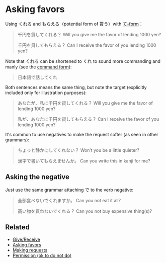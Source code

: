# Asking favors

Using くれる and もらえる（potential form of 貰う）with [て-form](・て)：

> 千円を貸してくれる？
> Will you give me the favor of lending 1000 yen?
> 
> 千円を貸してもらえる？
> Can I receive the favor of you lending 1000 yen?

Note that くれる can be shortened to くれ to sound more commanding and manly (see the [command form](requests)):

> 日本語で話してくれ

Both sentences means the same thing, but note the target (explicitly included only for illustration purposes):

> あなたが、私に千円を貸してくれる？
> Will you give me the favor of lending 1000 yen?
> 
> 私が、あなたに千円を貸してもらえる？
> Can I receive the favor of you lending 1000 yen?

It's common to use negatives to make the request softer (as seen in other grammars):

> ちょっと静かにしてくれない？
> Won’t you be a little quieter?
> 
> 漢字で書いてもらえませんか。
> Can you write this in kanji for me?

## Asking the negative

Just use the same grammar attaching で to the verb negative:

> 全部食べないでくれますか。
> Can you not eat it all?
> 
> 高い物を買わないでくれる？
> Can you not buy expensive thing(s)?

## Related
- [Give/Receive](give-receive)
- [Asking favors](favors)
- [Making requests](requests)
- [Permission (ok to do not do)](ok-to-do)

